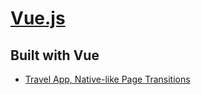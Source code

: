 # [Vue.js](https://vuejs.org)

## Built with Vue

- [Travel App, Native-like Page Transitions](https://github.com/sdras/page-transitions-travelapp)
